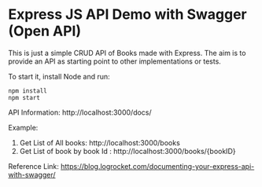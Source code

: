 # Express JS API Demo with Swagger (Open API)
This is just a simple CRUD API of Books made with Express. The aim is to provide an API as starting point to other implementations or tests.

To start it, install Node and run:

```
npm install
npm start
```

API Information: http://localhost:3000/docs/

Example:

1. Get List of All books: http://localhost:3000/books
2. Get List of book by book Id : http://localhost:3000/books/{bookID}

Reference Link:
https://blog.logrocket.com/documenting-your-express-api-with-swagger/
